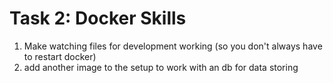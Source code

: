 # Task 2: Docker Skills

1. Make watching files for development working (so you don't always have to restart docker)
2. add another image to the setup to work with an db for data storing
